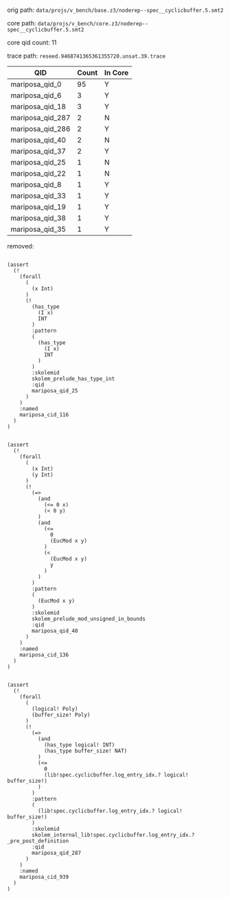 orig path: `data/projs/v_bench/base.z3/noderep--spec__cyclicbuffer.5.smt2`

core path: `data/projs/v_bench/core.z3/noderep--spec__cyclicbuffer.5.smt2`

core qid count: 11

trace path: `reseed.9468741365361355720.unsat.39.trace`

| QID              |   Count | In Core   |
|------------------|---------|-----------|
| mariposa_qid_0   |      95 | Y         |
| mariposa_qid_6   |       3 | Y         |
| mariposa_qid_18  |       3 | Y         |
| mariposa_qid_287 |       2 | N         |
| mariposa_qid_286 |       2 | Y         |
| mariposa_qid_40  |       2 | N         |
| mariposa_qid_37  |       2 | Y         |
| mariposa_qid_25  |       1 | N         |
| mariposa_qid_22  |       1 | N         |
| mariposa_qid_8   |       1 | Y         |
| mariposa_qid_33  |       1 | Y         |
| mariposa_qid_19  |       1 | Y         |
| mariposa_qid_38  |       1 | Y         |
| mariposa_qid_35  |       1 | Y         |

removed:
```

(assert 
  (! 
    (forall 
      (
        (x Int)
      )
      (! 
        (has_type 
          (I x)
          INT
        )
        :pattern
        (
          (has_type 
            (I x)
            INT
          )
        )
        :skolemid
        skolem_prelude_has_type_int
        :qid
        mariposa_qid_25
      )
    )
    :named
    mariposa_cid_116
  )
)
```

```

(assert 
  (! 
    (forall 
      (
        (x Int)
        (y Int)
      )
      (! 
        (=> 
          (and 
            (<= 0 x)
            (< 0 y)
          )
          (and 
            (<= 
              0
              (EucMod x y)
            )
            (< 
              (EucMod x y)
              y
            )
          )
        )
        :pattern
        (
          (EucMod x y)
        )
        :skolemid
        skolem_prelude_mod_unsigned_in_bounds
        :qid
        mariposa_qid_40
      )
    )
    :named
    mariposa_cid_136
  )
)
```

```

(assert 
  (! 
    (forall 
      (
        (logical! Poly)
        (buffer_size! Poly)
      )
      (! 
        (=> 
          (and 
            (has_type logical! INT)
            (has_type buffer_size! NAT)
          )
          (<= 
            0
            (lib!spec.cyclicbuffer.log_entry_idx.? logical! buffer_size!)
          )
        )
        :pattern
        (
          (lib!spec.cyclicbuffer.log_entry_idx.? logical! buffer_size!)
        )
        :skolemid
        skolem_internal_lib!spec.cyclicbuffer.log_entry_idx.?_pre_post_definition
        :qid
        mariposa_qid_287
      )
    )
    :named
    mariposa_cid_939
  )
)
```

